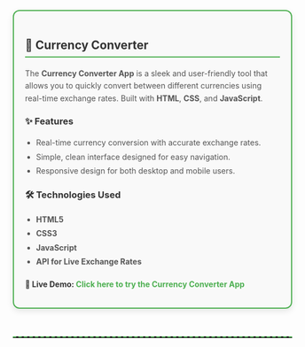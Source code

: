 <section style="margin-bottom: 50px; border: 2px solid #4CAF50; padding: 20px; border-radius: 12px; background: #f9f9f9; box-shadow: 0 4px 12px rgba(0,0,0,0.1);">
  <h2 style="border-bottom: 2px solid #4CAF50; padding-bottom: 8px; color: #333;">💱 Currency Converter</h2>
  <p style="color: #555; line-height: 1.6;">
    The <b>Currency Converter App</b> is a sleek and user-friendly tool that allows you to quickly 
    convert between different currencies using real-time exchange rates. 
    Built with <b>HTML</b>, <b>CSS</b>, and <b>JavaScript</b>.
  </p>
  
  <h3 style="margin-top: 20px; color: #333;">✨ Features</h3>
  <ul style="color: #555; line-height: 1.8; padding-left: 20px;">
    <li>Real-time currency conversion with accurate exchange rates.</li>
    <li>Simple, clean interface designed for easy navigation.</li>
    <li>Responsive design for both desktop and mobile users.</li>
  </ul>

  <h3 style="margin-top: 20px; color: #333;">🛠️ Technologies Used</h3>
  <ul style="color: #555; line-height: 1.8; padding-left: 20px;">
    <li><b>HTML5</b></li>
    <li><b>CSS3</b></li>
    <li><b>JavaScript</b></li>
    <li><b>API for Live Exchange Rates</b></li>
  </ul>

  <p style="margin-top: 20px; font-weight: bold; color: #333;">
    🔗 Live Demo: 
    <a href="https://currencyconverter-yourlink.com" target="_blank" style="color: #4CAF50; text-decoration: none;">
      Click here to try the Currency Converter App
    </a>
  </p>
</section>
<hr style="border: none; border-top: 2px dashed #4CAF50; margin: 40px 0;">
